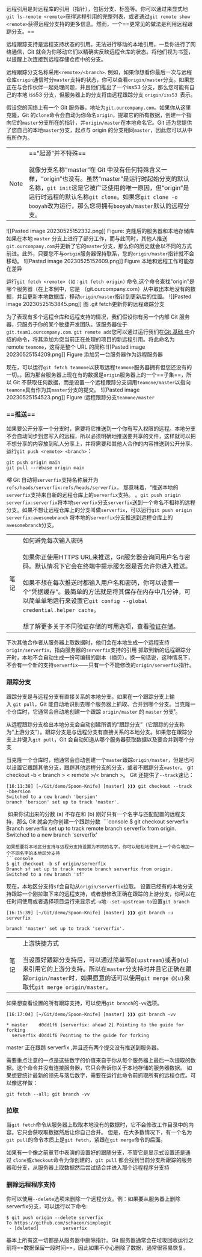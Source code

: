 远程引用是对远程库的引用（指针），包括分支、标签等。你可以通过来显式地`git ls-remote <remote>`获得远程引用的完整列表，或者通过`git remote show <remote>`获得远程分支持的更多信息。然而，一个==更常见的做法是利用远程跟踪分支。==

远程跟踪支持是远程支持状态的引用。无法进行移动的本地引用，一旦你进行了网络通信，Git 就会为你移动它们以精确实反映远程仓库的状态。将他们视为书签，以提醒上次连接到远程存储仓库中的分支。

远程跟踪分支名称采用`<remote>/<branch>`.
例如，如果你想看你最后一次与远程仓库`origin`通信时分`master`支持的状态，你可以查看`origin/master`分支。如果您正在与合作伙伴一起处理问题，并且他们推出了一个iss53 分支，那么您可能有自己的本地 iss53 分支，但服务器上的分支将由远程跟踪分支 `origin/iss53 `表示。

假设您的网络上有一个 Git 服务器，地址为`git.ourcompany.com`。如果你从这里克隆，Git 的`clone`命令会自动为你命名`origin`，提取它的所有数据，创建一个指向它的`master`分支所在的指针，并`origin/master`在本地命名它。Git 还为您提供了您自己的本地`master`分支，起点与 origin 的分支相同`master`，因此您可以从中有所作为。

|   |   |
|---|---|
|Note|==“起源”并不特殊==<br><br>就像分支名称“master”在 Git 中没有任何特殊含义一样，“origin”也没有。虽然“master”是运行时起始分支的默认名称，`git init`这是它被广泛使用的唯一原因，但“origin”是运行时远程的默认名称`git clone`。如果您`git clone -o booyah`改为运行，那么您将拥有`booyah/master`默认的远程分支。|
![[Pasted image 20230525152332.png]]
Figure: 克隆后的服务器和本地存储库
如果在本地 `master` 分支上进行了部分工作，而与此同时，其他人推送`git.ourcompany.com`并更新了它的`master`分支，那么你的历史就会以不同的方式前进。此外，只要您不与`origin`服务器保持联系，您的`origin/master`指针就不会移动。
![[Pasted image 20230525152609.png]]
Figure 本地和远程工作可能存在差异

运行`git fetch <remote> (如：git fetch origin)` 命令,这个命令查找"origin"是哪个服务器（在上本例中，它是 （git.ourcompany.com）从中取出本地没有的数据，并且更新本地数据库，移动`origin/master`指针到更新后的位置。
![[Pasted image 20230525153845.png]]
图 .git fetch更新你的远程跟踪分支

为了表现有多个远程仓库和远程支持的情况，我们假设你有另一个内部 Git 服务器，只服务于你的某个敏捷开发团队。该服务器位于`git.team1.ourcompany.com`. `git remote add`您可以通过运行我们在[Git 基础 中](https://git-scm.com/book/en/v2/ch00/ch02-git-basics-chapter)介绍的命令，将其添加为您当前正在处理的项目的新远程引用。将此命名为 remote `teamone`，这将是整个 URL 的简称
![[Pasted image 20230525154209.png]]
Figure 添加另一台服务器作为远程服务器

现在，可以运行`git fetch teamone`以获取远程`teamone`服务器拥有但您还没有的一切。。因为那台服务器上现在有的数据是`origin`服务器上的一个==子集==，所以 Git 不获取任何数据，而是设置一个远程跟踪分支调用`teamone/master`以指向`teamone`具有作为其`master`分支的提交。
![[Pasted image 20230525154523.png]]
Figure :远程跟踪分支`teamone/master`

### ==推送== 
如果要公开分享一个分支时，需要将它推送到一个你有写入权限的远程。本地分支不会自动同步到您写入的远程，所以必须明确地推送要共享的文件，这样就可以把不想分享的内容放到私人分享上，并将需要和其他人合作的内容推送到公开分享。
 运行`git push <remote> <branch>`：
```
git push origin main
git pull --rebase origin main
```


*略*
Git 自动将`serverfix`支持名称展开为`refs/heads/serverfix:refs/heads/serverfix`， 那意味着，“推送本地的`serverfix`支持来自新的远程仓库上的`serverfix`支持。
。`git push origin serverfix:serverfix`将本地`serverfix`分支`serverfix`送到一个命名不相称的远程分支。如果不想让远程仓库上的分支叫做`serverfix`，可以运行`git push origin serverfix:awesomebranch` 将本地的`serverfix`分支推送到远程仓库上的`awesomebranch`分支。

|   |   |
|---|---|
|笔记|如何避免每次输入密码<br><br>如果你正使用HTTPS URL来推送，Git服务器会询问用户名与密码。默认情况下它会在终端中提示服务器是否允许你进入推送。<br><br>如果不想在每次推送时都输入用户名和密码，你可以设置一个“凭据缓存”。最简单的方法就是将其保存在内存中几分钟，可以简单单地运行来设置它`git config --global credential.helper cache`。<br><br>想了解更多关于不同验证存储的可用选项，查看[验证存储](https://git-scm.com/book/zh/v2/ch00/_credential_caching)。|
下次其他合作者从服务器上取数据时，他们会在本地生成一个远程支持`origin/serverfix`，指向服务器的`serverfix`支持的引用
抓取到新的远程跟踪分开时，本地不会自动生成一份可编辑的副本（摘贝）。换一句话说，这种情况下，不会有一个新的支持`serverfix`——只有一个不能修改的`origin/serverfix`指针。

### 跟踪分支
跟踪分支是与远程分支有直接关系的本地分支。如果在一个跟踪分支上输入 `git pull`，Git 能自动地识别去哪个服务器上抓取、合并到哪个分支。当克隆一个仓库时，它通常会自动地创建一个跟踪 `origin/master` 的 `master` 分支¹。

从远程跟踪分支检出本地分支会自动创建所谓的“跟踪分支”（它跟踪的分支称为“上游分支”）。跟踪分支是与远程分支有直接关系的本地分支。如果您在跟踪分支上并键入`git pull`，Git 会自动知道从哪个服务器获取数据以及要合并到哪个分支

当克隆一个仓库时，他通常会自动创建一个`master`跟踪`origin/master`，但是也可以设置它跟踪其他分支，跟踪其他远程分支的分支，或者不跟踪分支`master`。
git checkout -b < branch > < remote >/< branch >。
Git 还提供了`--track`速记：
```
[16:11:38] [~/Git/demo/Spoon-Knife] [master] ❱❱❱ git checkout --track -bbersion
Switched to a new branch 'bersion'
branch 'bersion' set up to track 'master'.
```
 如果你试出来的分数 (a) 不存在和 (b) 刚好只有一个名字与匹配配置的远程支持，那么 Git 就会为你创建一个跟踪分数
 ```console
$ git checkout serverfix
Branch serverfix set up to track remote branch serverfix from origin.
Switched to a new branch 'serverfix'
```
如果想要将本地区分支持与远程分支持设置为不同的名字，你可以轻松地使用上一个命令增加一个不同名字的本地区分支持
```console
$ git checkout -b sf origin/serverfix
Branch sf set up to track remote branch serverfix from origin.
Switched to a new branch 'sf'
```
现在，本地区分支持`sf`会自动从`origin/serverfix`拉取。
设置已经有的本地分支持跟踪一个刚拉取下来的远程支持，或者想修改正确在跟踪的上游分支，你可以在任时间使用或者选择项目运行来显示式`-u`地`--set-upstream-to`设置`git branch`
```
[16:15:39] [~/Git/demo/Spoon-Knife] [master] ❱❱❱ git branch -u serverfix

branch 'master' set up to track 'serverfix'.
```

|   |   |
|---|---|
|笔记|上游快捷方式<br><br>当设置好跟踪分支持后，可以通过简单写`@{upstream}`或者`@{u}`来引用它的上游分支持。所以在`master`分支持时并且它正确在跟踪`origin/master`时，如果愿意的话可以使用`git merge @{u}`来取代`git merge origin/master`。|
如果想查看设置的所有跟踪支持，可以使用`git branch`的`-vv`选项。

```
[16:17:04] [~/Git/demo/Spoon-Knife] [master] ❱❱❱ git branch -vv

* master    d0dd1f6 [serverfix: ahead 2] Pointing to the guide for forking
  serverfix d0dd1f6 Pointing to the guide for forking
```
master 正在跟踪 serverfix ,并且还有两个提交没有推送到服务器。

需要重点注意的一点是这些数字的价值来自于你从每个服务器上最后一次提取的数据。这个命令并没有连接服务器，它只会告诉你关于本地存储的服务器数据。 如果想要统计最新的领先与落后数字，需要在运行此命令前抓取所有的远程仓库。可以像这样做：
```console
git fetch --all; git branch -vv
```

### 拉取

当`git fetch`命令从服务器上取取本地没有的数据时，它不会修改工作目录中的内容。它只会获取取数据然后让你自己合并。
但是，在大多数情况下，有一个名为`git pull`的命令本质上是`git fetch`，紧跟在`git merge`命令的后面。

如果有一个像之前章节中表演的设置好的跟随分支，不管它是显示式设置还是通过 `clone`或`checkout`命令为你创建的，`git pull` 都会找到当前分支所跟踪的服务器和分支，从服务器上取数据然后尝试结合并进入那个远程程序分支持

### 删除远程程序支持

你可以使用`--delete`选项来删除一个远程分支。例：如果要从服务器上删除serverfix分支，可以运行以下命令:
```console
$ git push origin --delete serverfix
To https://github.com/schacon/simplegit
 - [deleted]         serverfix
```

基本上所有这一切都是从服务器中删除指针。Git 服务器通常会在垃圾回收运行之前将==数据保留一段时间==，因此如果不小心删除了数据，通常很容易恢复。


































